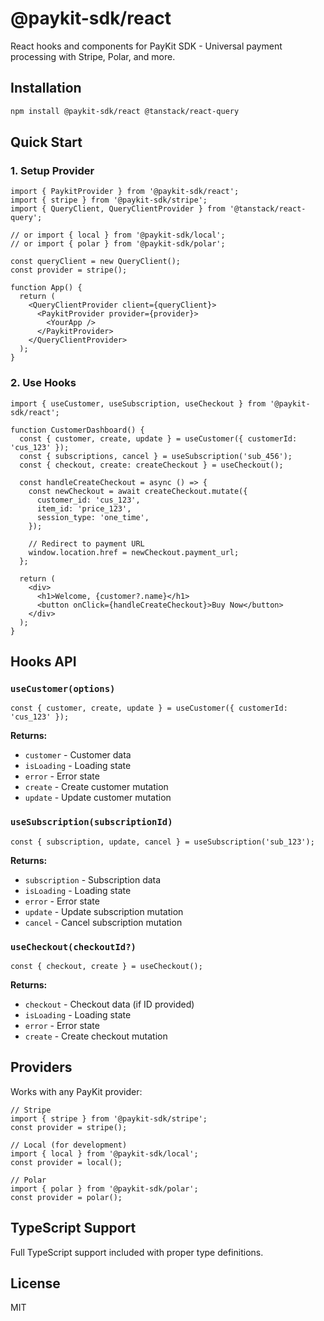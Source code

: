 # @paykit-sdk/react

React hooks and components for PayKit SDK - Universal payment processing with Stripe, Polar, and more.

## Installation

```bash
npm install @paykit-sdk/react @tanstack/react-query
```

## Quick Start

### 1. Setup Provider

```tsx
import { PaykitProvider } from '@paykit-sdk/react';
import { stripe } from '@paykit-sdk/stripe';
import { QueryClient, QueryClientProvider } from '@tanstack/react-query';

// or import { local } from '@paykit-sdk/local';
// or import { polar } from '@paykit-sdk/polar';

const queryClient = new QueryClient();
const provider = stripe();

function App() {
  return (
    <QueryClientProvider client={queryClient}>
      <PaykitProvider provider={provider}>
        <YourApp />
      </PaykitProvider>
    </QueryClientProvider>
  );
}
```

### 2. Use Hooks

```tsx
import { useCustomer, useSubscription, useCheckout } from '@paykit-sdk/react';

function CustomerDashboard() {
  const { customer, create, update } = useCustomer({ customerId: 'cus_123' });
  const { subscriptions, cancel } = useSubscription('sub_456');
  const { checkout, create: createCheckout } = useCheckout();

  const handleCreateCheckout = async () => {
    const newCheckout = await createCheckout.mutate({
      customer_id: 'cus_123',
      item_id: 'price_123',
      session_type: 'one_time',
    });

    // Redirect to payment URL
    window.location.href = newCheckout.payment_url;
  };

  return (
    <div>
      <h1>Welcome, {customer?.name}</h1>
      <button onClick={handleCreateCheckout}>Buy Now</button>
    </div>
  );
}
```

## Hooks API

### `useCustomer(options)`

```tsx
const { customer, create, update } = useCustomer({ customerId: 'cus_123' });
```

**Returns:**

- `customer` - Customer data
- `isLoading` - Loading state
- `error` - Error state
- `create` - Create customer mutation
- `update` - Update customer mutation

### `useSubscription(subscriptionId)`

```tsx
const { subscription, update, cancel } = useSubscription('sub_123');
```

**Returns:**

- `subscription` - Subscription data
- `isLoading` - Loading state
- `error` - Error state
- `update` - Update subscription mutation
- `cancel` - Cancel subscription mutation

### `useCheckout(checkoutId?)`

```tsx
const { checkout, create } = useCheckout();
```

**Returns:**

- `checkout` - Checkout data (if ID provided)
- `isLoading` - Loading state
- `error` - Error state
- `create` - Create checkout mutation

## Providers

Works with any PayKit provider:

```tsx
// Stripe
import { stripe } from '@paykit-sdk/stripe';
const provider = stripe();

// Local (for development)
import { local } from '@paykit-sdk/local';
const provider = local();

// Polar
import { polar } from '@paykit-sdk/polar';
const provider = polar();
```

## TypeScript Support

Full TypeScript support included with proper type definitions.

## License

MIT
